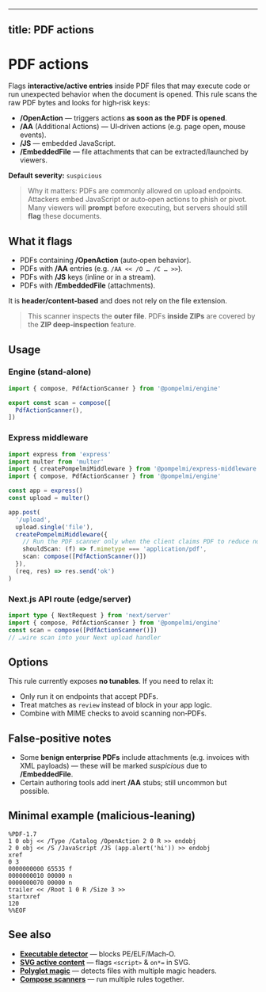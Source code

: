 

---
title: PDF actions
---

# PDF actions

Flags **interactive/active entries** inside PDF files that may execute code or
run unexpected behavior when the document is opened. This rule scans the raw
PDF bytes and looks for high‑risk keys:

- **/OpenAction** — triggers actions **as soon as the PDF is opened**.
- **/AA** (Additional Actions) — UI‑driven actions (e.g. page open, mouse events).
- **/JS** — embedded JavaScript.
- **/EmbeddedFile** — file attachments that can be extracted/launched by viewers.

**Default severity:** `suspicious`

> Why it matters: PDFs are commonly allowed on upload endpoints. Attackers embed
> JavaScript or auto‑open actions to phish or pivot. Many viewers will **prompt**
> before executing, but servers should still **flag** these documents.

## What it flags

- PDFs containing **/OpenAction** (auto‑open behavior).
- PDFs with **/AA** entries (e.g. `/AA << /O … /C … >>`).
- PDFs with **/JS** keys (inline or in a stream).
- PDFs with **/EmbeddedFile** (attachments).

It is **header/content‑based** and does not rely on the file extension.

> This scanner inspects the **outer file**. PDFs **inside ZIPs** are covered by
> the **ZIP deep‑inspection** feature.

## Usage

### Engine (stand‑alone)
```ts
import { compose, PdfActionScanner } from '@pompelmi/engine'

export const scan = compose([
  PdfActionScanner(),
])
```

### Express middleware
```ts
import express from 'express'
import multer from 'multer'
import { createPompelmiMiddleware } from '@pompelmi/express-middleware'
import { compose, PdfActionScanner } from '@pompelmi/engine'

const app = express()
const upload = multer()

app.post(
  '/upload',
  upload.single('file'),
  createPompelmiMiddleware({
    // Run the PDF scanner only when the client claims PDF to reduce noise
    shouldScan: (f) => f.mimetype === 'application/pdf',
    scan: compose([PdfActionScanner()])
  }),
  (req, res) => res.send('ok')
)
```

### Next.js API route (edge/server)
```ts
import type { NextRequest } from 'next/server'
import { compose, PdfActionScanner } from '@pompelmi/engine'
const scan = compose([PdfActionScanner()])
// …wire scan into your Next upload handler
```

## Options
This rule currently exposes **no tunables**. If you need to relax it:

- Only run it on endpoints that accept PDFs.
- Treat matches as `review` instead of block in your app logic.
- Combine with MIME checks to avoid scanning non‑PDFs.

## False‑positive notes
- Some **benign enterprise PDFs** include attachments (e.g. invoices with XML
  payloads) — these will be marked *suspicious* due to **/EmbeddedFile**.
- Certain authoring tools add inert **/AA** stubs; still uncommon but possible.

## Minimal example (malicious‑leaning)
```pdf
%PDF-1.7
1 0 obj << /Type /Catalog /OpenAction 2 0 R >> endobj
2 0 obj << /S /JavaScript /JS (app.alert('hi')) >> endobj
xref
0 3
0000000000 65535 f 
0000000010 00000 n 
0000000070 00000 n 
trailer << /Root 1 0 R /Size 3 >>
startxref
120
%%EOF
```

## See also
- **[Executable detector](/docs/scan/executable-detector)** — blocks PE/ELF/Mach‑O.
- **[SVG active content](/docs/scan/svg-active-content)** — flags `<script>` & `on*=` in SVG.
- **[Polyglot magic](/docs/scan/polyglot-magic)** — detects files with multiple magic headers.
- **[Compose scanners](/docs/compose-scanners)** — run multiple rules together.